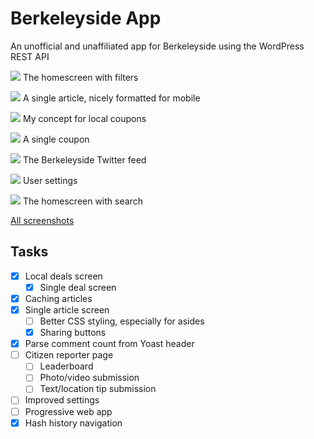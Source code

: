 # Berkeleyside App
An unofficial and unaffiliated app for Berkeleyside using the WordPress REST API

![](https://i.imgur.com/oJERZqw.png)
The homescreen with filters

![](https://i.imgur.com/eHfW9yD.png)
A single article, nicely formatted for mobile

![](https://i.imgur.com/DBTY53r.png)
My concept for local coupons

![](https://i.imgur.com/hILpXcA.png)
A single coupon

![](https://i.imgur.com/ncHDr7R.png)
The Berkeleyside Twitter feed

![](https://i.imgur.com/6hZRQv2.png)
User settings

![](https://i.imgur.com/s9g53LT.png)
The homescreen with search

[All screenshots](https://imgur.com/a/S8bYFxb)

## Tasks
- [x] Local deals screen
  - [x] Single deal screen
- [x] Caching articles
- [x] Single article screen
  - [ ] Better CSS styling, especially for asides
  - [x] Sharing buttons
- [x] Parse comment count from Yoast header
- [ ] Citizen reporter page
  - [ ] Leaderboard
  - [ ] Photo/video submission
  - [ ] Text/location tip submission
- [ ] Improved settings
- [ ] Progressive web app
- [x] Hash history navigation
